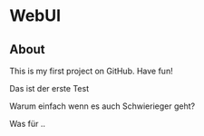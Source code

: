 # WebUI
## About
This is my first project on GitHub. Have fun!




Das ist der erste Test


Warum einfach wenn es auch Schwierieger geht?

Was für ..